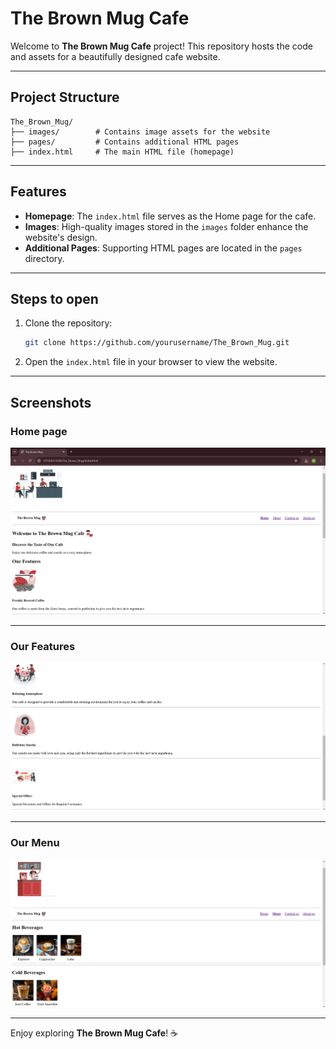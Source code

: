 
# The Brown Mug Cafe

Welcome to **The Brown Mug Cafe** project! This repository hosts the code and assets for a beautifully designed cafe website.

---

## Project Structure

```
The_Brown_Mug/
├── images/        # Contains image assets for the website
├── pages/         # Contains additional HTML pages
├── index.html     # The main HTML file (homepage)
```

---

## Features

- **Homepage**: The `index.html` file serves as the Home page for the cafe.
- **Images**: High-quality images stored in the `images` folder enhance the website's design.
- **Additional Pages**: Supporting HTML pages are located in the `pages` directory.

---

## Steps to open

1. Clone the repository:
   ```bash
   git clone https://github.com/yourusername/The_Brown_Mug.git
   ```
2. Open the `index.html` file in your browser to view the website.
   
---

## Screenshots

### Home page
![Home page](./Screenshot%202025-01-28%20010739.png)

---

### Our Features
![Our Features](./Screenshot%202025-01-28%20010815.png)

---

### Our Menu
![Our Menu](./Screenshot%202025-01-28%20010836.png)

---


Enjoy exploring **The Brown Mug Cafe**! ☕
